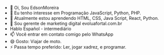 - 👋 Oi, Sou EdsonMoreira
- 👀 Eu tenho interesse em Programação JavaScript, Python, PHP.
- 🌱 Atualmente estou aprendendo HTML, CSS, Java Script, React, Python.
- 💞️ Sou gerente de marketing digital evoluafortal.com.br
- Hablo Español - intermediário 
- 📫 Você entrar em contato comigo pelo WhatsApp 
- 😄 Gosto: Viajar de moto. 
- ⚡ Passa tempo preferido: Ler, jogar xadrez, e programar. 

<!---
EdsonMoreiraAds is a ✨ special ✨ repository because its `README.md` (this file) appears on your GitHub profile.
You can click the Preview link to take a look at your changes.
--->
